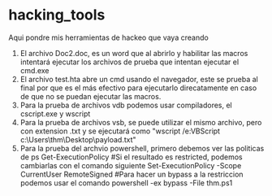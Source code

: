 # hacking_tools
Aqui pondre mis herramientas de hackeo que vaya creando
 1. El archivo Doc2.doc, es un word que al abrirlo y habilitar las macros intentará ejecutar los archivos de prueba  que intentan ejecutar el cmd.exe
 2. El archivo test.hta abre un cmd usando el navegador, este se prueba al final por que es el más efectivo para ejecutarlo direcatamente en caso de que no se puedan ejecutar las macros.
 3. Para la prueba de archivos vdb podemos usar  compiladores, el cscript.exe y wscript
 4. Para la prueba de archivos vsb, se puede utilizar el mismo archivo, pero con extension .txt y se ejecutará como "wscript /e:VBScript c:\Users\thm\Desktop\payload.txt"
 5. Para la prueba del archvio powershell, primero debemos ver las politicas de ps
    Get-ExecutionPolicy
    #Si el resultado es restricted, podemos cambiarlas con el comando siguiente
    Set-ExecutionPolicy -Scope CurrentUser RemoteSigned
    #Para hacer un bypass a la restriccion podemos usar el comando
    powershell -ex bypass -File thm.ps1
